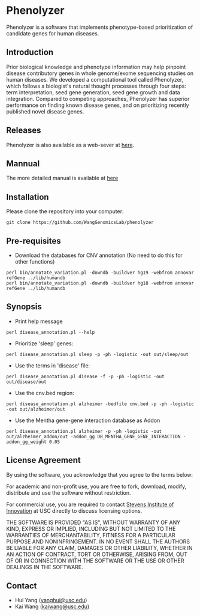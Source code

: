 # Phenolyzer
Phenolyzer is a software that implements phenotype-based prioritization of candidate  genes for human diseases.

## Introduction
Prior biological knowledge and phenotype information may help pinpoint disease contributory genes in whole genome/exome sequencing studies on human diseases. We developed a computational tool called Phenolyzer, which follows a biologist's natural thought processes through four steps: term interpretation, seed gene generation, seed gene growth and data integration. Compared to competing approaches, Phenolyzer has superior performance on finding known disease genes, and on prioritizing recently published novel disease genes.

## Releases
Phenolyzer is also available as a web-sever at [here](http://phenolyzer.usc.edu).

## Mannual
The more detailed manual is available at [here](http://phenolyzer.usc.edu/download/Phenolyzer_manual_20150503.pdf) 

## Installation
Please clone the repository into your computer:
```
git clone https://github.com/WangGenomicsLab/phenolyzer
```

## Pre-requisites
- Download the databases for CNV annotation (No need to do this for other functions)
```
perl bin/annotate_variation.pl -downdb -buildver hg19 -webfrom annovar refGene ../lib/humandb
perl bin/annotate_variation.pl -downdb -buildver hg18 -webfrom annovar refGene ../lib/humandb
```

## Synopsis

- Print help message
```
perl disease_annotation.pl --help
```

- Prioritize 'sleep' genes: 
```
perl disease_annotation.pl sleep -p -ph -logistic -out out/sleep/out
```

- Use the terms in 'disease' file:
```
perl disease_annotation.pl disease -f -p -ph -logistic -out out/disease/out
```

- Use the cnv.bed region:
```
perl disease_annotation.pl alzheimer -bedfile cnv.bed -p -ph -logistic -out out/alzheimer/out
```

- Use the Mentha gene-gene interaction database as Addon
```
perl disease_annotation.pl alzheimer -p -ph -logistic -out out/alzheimer_addon/out -addon_gg DB_MENTHA_GENE_GENE_INTERACTION -addon_gg_weight 0.05
```

## License Agreement
By using the software, you acknowledge that you agree to the terms below:

For academic and non-profit use, you are free to fork, download, modify, distribute and use the software without restriction.

For commercial use, you are required to contact [Stevens Institute of Innovation](https://stevens.usc.edu/contact-us/) at USC directly to discuss licensing options.

THE SOFTWARE IS PROVIDED "AS IS", WITHOUT WARRANTY OF ANY KIND, EXPRESS OR IMPLIED, INCLUDING BUT NOT LIMITED TO THE WARRANTIES OF MERCHANTABILITY, FITNESS FOR A PARTICULAR PURPOSE AND NONINFRINGEMENT. IN NO EVENT SHALL THE AUTHORS BE LIABLE FOR ANY CLAIM, DAMAGES OR OTHER LIABILITY, WHETHER IN AN ACTION OF CONTRACT, TORT OR OTHERWISE, ARISING FROM, OUT OF OR IN CONNECTION WITH THE SOFTWARE OR THE USE OR OTHER DEALINGS IN THE SOFTWARE.

## Contact
- Hui Yang (yanghui@usc.edu)
- Kai Wang (kaiwang@usc.edu)



